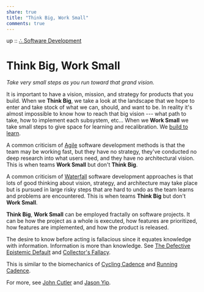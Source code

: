 ```yaml
---  
share: true  
title: "Think Big, Work Small"  
comments: true  
---  
```

up :: [∴ Software Development](./%E2%88%B4-Software-Development.md)  
  
# Think Big, Work Small  
*Take very small steps as you run toward that grand vision.*  
  
It is important to have a vision, mission, and strategy for products that you build. When we **Think Big**, we take a look at the landscape that we hope to enter and take stock of what we can, should, and want to be. In reality it's almost impossible to know how to reach that big vision --- what path to take, how to implement each subsystem, etc... When we **Work Small** we take small steps to give space for learning and recalibration. We [build to learn](build%20to%20learn.md).  
  
A common criticism of [Agile](./Agile.md) software development methods is that the team may be working fast, but they have no strategy, they've conducted no deep research into what users need, and they have no architectural vision. This is when teams **Work Small** but don't **Think Big**.  
  
A common criticism of [Waterfall](./Waterfall.md) software development approaches is that lots of good thinking about vision, strategy, and architecture may take place but is pursued in large risky steps that are hard to undo as the team learns and problems are encountered. This is when teams **Think Big** but don't **Work Small**.   
  
**Think Big**, **Work Small** can be employed fractally on software projects. It can be how the project as a whole is executed, how features are prioritized, how features are implemented, and how the product is released.  
  
The desire to know before acting is fallacious since it equates knowledge with information. Information is more than knowledge. See [The Defective Epistemic Default](../The%20Defective%20Epistemic%20Default.md) and [Collector's Fallacy](./Collector's-Fallacy.md).  
  
This is similar to the biomechanics of [Cycling Cadence](Cycling%20Cadence.md) and [Running Cadence](Running%20Cadence.md).  
  
For more, see [John Cutler](https://cutlefish.substack.com/p/tbm-452-think-big-work-small-part) and [Jason Yip](https://jchyip.medium.com/guiding-principle-think-big-work-small-8fb1fce6dd97).